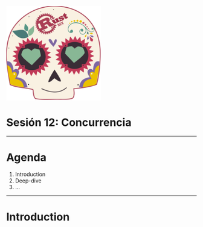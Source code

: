<img src="../assets/images/rustmx-logo.svg" alt="RustMX" width="250rem" height="auto">

# Sesión 12: Concurrencia

---

# Agenda

1. Introduction
2. Deep-dive
3. ...

---

# Introduction
